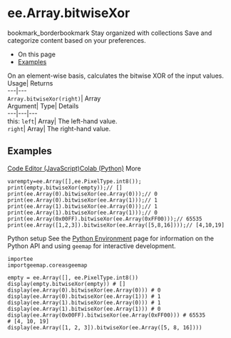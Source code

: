  
#  ee.Array.bitwiseXor 
bookmark_borderbookmark Stay organized with collections  Save and categorize content based on your preferences. 
  * On this page
  * [Examples](https://developers.google.com/earth-engine/apidocs/ee-array-bitwisexor#examples)


On an element-wise basis, calculates the bitwise XOR of the input values. 
Usage| Returns  
---|---  
`Array.bitwiseXor(right)`| Array  
Argument| Type| Details  
---|---|---  
this: `left`| Array| The left-hand value.  
`right`| Array| The right-hand value.  
## Examples
[Code Editor (JavaScript)](https://developers.google.com/earth-engine/apidocs/ee-array-bitwisexor#code-editor-javascript-sample)[Colab (Python)](https://developers.google.com/earth-engine/apidocs/ee-array-bitwisexor#colab-python-sample) More
```
varempty=ee.Array([],ee.PixelType.int8());
print(empty.bitwiseXor(empty));// []
print(ee.Array(0).bitwiseXor(ee.Array(0)));// 0
print(ee.Array(0).bitwiseXor(ee.Array(1)));// 1
print(ee.Array(1).bitwiseXor(ee.Array(0)));// 1
print(ee.Array(1).bitwiseXor(ee.Array(1)));// 0
print(ee.Array(0x00FF).bitwiseXor(ee.Array(0xFF00)));// 65535
print(ee.Array([1,2,3]).bitwiseXor(ee.Array([5,8,16])));// [4,10,19]
```
Python setup
See the [ Python Environment](https://developers.google.com/earth-engine/guides/python_install) page for information on the Python API and using `geemap` for interactive development.
```
importee
importgeemap.coreasgeemap
```
```
empty = ee.Array([], ee.PixelType.int8())
display(empty.bitwiseXor(empty)) # []
display(ee.Array(0).bitwiseXor(ee.Array(0))) # 0
display(ee.Array(0).bitwiseXor(ee.Array(1))) # 1
display(ee.Array(1).bitwiseXor(ee.Array(0))) # 1
display(ee.Array(1).bitwiseXor(ee.Array(1))) # 0
display(ee.Array(0x00FF).bitwiseXor(ee.Array(0xFF00))) # 65535
# [4, 10, 19]
display(ee.Array([1, 2, 3]).bitwiseXor(ee.Array([5, 8, 16])))
```

